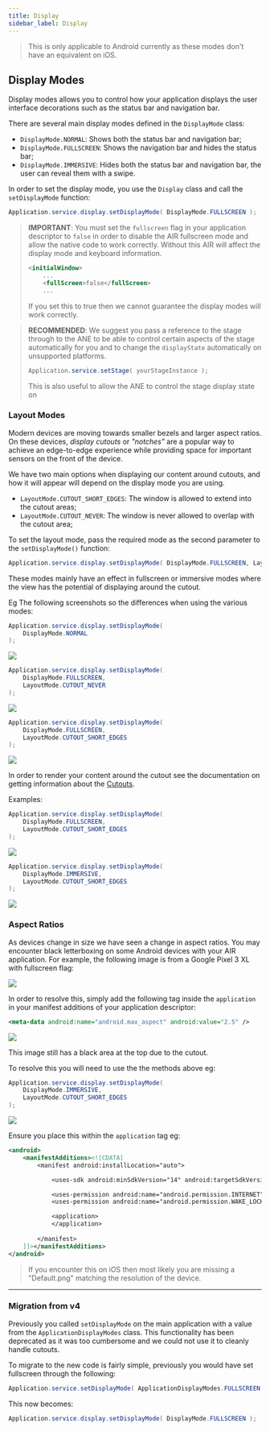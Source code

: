 ```yaml
---
title: Display
sidebar_label: Display
---
```



>
> This is only applicable to Android currently as these modes don't have an equivalent on iOS.
>


## Display Modes

Display modes allows you to control how your application displays the user interface decorations such as the status bar and navigation bar. 

There are several main display modes defined in the `DisplayMode` class:

- `DisplayMode.NORMAL`: Shows both the status bar and navigation bar;
- `DisplayMode.FULLSCREEN`: Shows the navigation bar and hides the status bar;
- `DisplayMode.IMMERSIVE`: Hides both the status bar and navigation bar, the user can reveal them with a swipe.


In order to set the display mode, you use the `Display` class and call the `setDisplayMode` function:

```actionscript
Application.service.display.setDisplayMode( DisplayMode.FULLSCREEN );
```

>
> **IMPORTANT**: You must set the `fullscreen` flag in your application descriptor to `false` in order to disable the AIR fullscreen mode and allow the native code to work correctly. Without this AIR will affect the display mode and keyboard information. 
>
> ```xml 
> <initialWindow>
>     ...
>     <fullScreen>false</fullScreen>
>     ...
> ```
>
> If you set this to true then we cannot guarantee the display modes will work correctly.
>


> 
> **RECOMMENDED**: We suggest you pass a reference to the stage through to the ANE to be able to control certain aspects of the stage automatically for you and to change the `displayState` automatically on unsupported platforms. 
> 
> ```actionscript
> Application.service.setStage( yourStageInstance );
> ```
>
> This is also useful to allow the ANE to control the stage display state on 
>




### Layout Modes

Modern devices are moving towards smaller bezels and larger aspect ratios. On these devices, *display cutouts* or *"notches"* are a popular way to achieve an edge-to-edge experience while providing space for important sensors on the front of the device.

We have two main options when displaying our content around cutouts, and how it will appear will depend on the display mode you are using. 

- `LayoutMode.CUTOUT_SHORT_EDGES`: The window is allowed to extend into the cutout areas;
- `LayoutMode.CUTOUT_NEVER`: The window is never allowed to overlap with the cutout area;

To set the layout mode, pass the required mode as the second parameter to the `setDisplayMode()` function:

```actionscript
Application.service.display.setDisplayMode( DisplayMode.FULLSCREEN, LayoutMode.CUTOUT_SHORT_EDGES );
```

These modes mainly have an effect in fullscreen or immersive modes where the view has the potential of displaying around the cutout.


Eg The following screenshots so the differences when using the various modes:


```actionscript
Application.service.display.setDisplayMode( 
    DisplayMode.NORMAL 
);
```

![](images/display_layout_normal.png)


```actionscript
Application.service.display.setDisplayMode( 
    DisplayMode.FULLSCREEN, 
    LayoutMode.CUTOUT_NEVER 
);
```

![](images/display_layout_fullscreen_cutout_never.png)


```actionscript
Application.service.display.setDisplayMode( 
    DisplayMode.FULLSCREEN, 
    LayoutMode.CUTOUT_SHORT_EDGES
);
```

![](images/display_layout_fullscreen_cutout_short_edges.png)



In order to render your content around the cutout see the documentation on getting information about the [Cutouts](cutouts).


Examples: 


```actionscript
Application.service.display.setDisplayMode( 
    DisplayMode.FULLSCREEN, 
    LayoutMode.CUTOUT_SHORT_EDGES
);
```

![](images/android_display_fullscreen_shortedges_m.png)


```actionscript
Application.service.display.setDisplayMode( 
    DisplayMode.IMMERSIVE, 
    LayoutMode.CUTOUT_SHORT_EDGES
);
```

![](images/android_display_immersive_shortedges_m.png)




### Aspect Ratios

As devices change in size we have seen a change in aspect ratios. You may encounter black letterboxing on some Android devices with your AIR application. For example, the following image is from a Google Pixel 3 XL with fullscreen flag:


![](images/android_display_aspectratio_missing_m.png)

In order to resolve this, simply add the following tag inside the `application` in your manifest additions of your application descriptor:

```xml
<meta-data android:name="android.max_aspect" android:value="2.5" />
```

![](images/android_display_aspectratio_m.png)


This image still has a black area at the top due to the cutout.

To resolve this you will need to use the the methods above eg:


```actionscript
Application.service.display.setDisplayMode( 
    DisplayMode.IMMERSIVE, 
    LayoutMode.CUTOUT_SHORT_EDGES
);
```

![](images/android_display_immersive_shortedges_m.png)


Ensure you place this within the `application` tag eg:

```xml
<android>
    <manifestAdditions><![CDATA[
        <manifest android:installLocation="auto">

            <uses-sdk android:minSdkVersion="14" android:targetSdkVersion="28"/>

            <uses-permission android:name="android.permission.INTERNET"/>
            <uses-permission android:name="android.permission.WAKE_LOCK" />

            <application>
            </application>
        
        </manifest>
    ]]></manifestAdditions>
</android>
```










>
> If you encounter this on iOS then most likely you are missing a "Default.png" matching the resolution of the device.
>







---

### Migration from v4

Previously you called `setDisplayMode` on the main application with a value from the `ApplicationDisplayModes` class. This functionality has been deprecated as it was too cumbersome and we could not use it to cleanly handle cutouts.

To migrate to the new code is fairly simple, previously you would have set fullscreen through the following:

```actionscript
Application.service.setDisplayMode( ApplicationDisplayModes.FULLSCREEN );
```

This now becomes:

```actionscript
Application.service.display.setDisplayMode( DisplayMode.FULLSCREEN );
```




